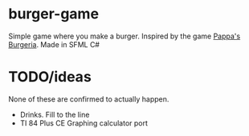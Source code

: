 # burger-game
Simple game where you make a burger. Inspired by the game [Pappa's Burgeria](https://www.coolmathgames.com/0-papas-burgeria). Made in SFML C#


# TODO/ideas
None of these are confirmed to actually happen.
- Drinks. Fill to the line
- TI 84 Plus CE Graphing calculator port